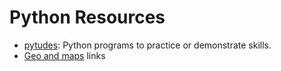 # Python Resources

* [pytudes](https://github.com/norvig/pytudes): Python programs to practice or demonstrate skills.
* [Geo and maps](./maps.md) links
